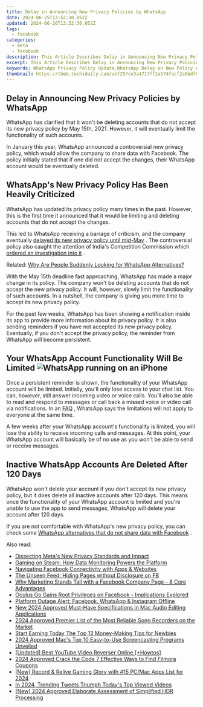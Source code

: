 ```yaml
---
title: Delay in Announcing New Privacy Policies by WhatsApp
date: 2024-06-25T13:52:30.052Z
updated: 2024-06-26T13:52:30.052Z
tags:
  - facebook
categories:
  - meta
  - facebook
description: This Article Describes Delay in Announcing New Privacy Policies by WhatsApp
excerpt: This Article Describes Delay in Announcing New Privacy Policies by WhatsApp
keywords: WhatsApp Privacy Policy Update,WhatsApp Delay on New Policy Announcement,Changes to WhatsApp Data Sharing Rules,Impact of WhatsApp's Deferred Policy Disclosure,Understanding WhatsApp'uty Policy Amendments,How WhatsApp Hesitates in Privacy Policies Announcement,Effects of Delayed WhatsApp Privacy Terms Reveal
thumbnail: https://thmb.techidaily.com/aef257ce3a4717ff2a174fecf2a8bdf62b913152db90ae5a3b63c07a0dcd2fd7.jpg
---
```


## Delay in Announcing New Privacy Policies by WhatsApp

 WhatsApp has clarified that it won't be deleting accounts that do not accept its new privacy policy by May 15th, 2021\. However, it will eventually limit the functionality of such accounts.

 In January this year, WhatsApp announced a controversial new privacy policy, which would allow the company to share data with Facebook. The policy initially stated that if one did not accept the changes, their WhatsApp account would be eventually deleted.

## WhatsApp's New Privacy Policy Has Been Heavily Criticized

 WhatsApp has updated its privacy policy many times in the past. However, this is the first time it announced that it would be limiting and deleting accounts that do not accept the changes.

 This led to WhatsApp receiving a barrage of criticism, and the company eventually [delayed its new privacy policy until mid-May](https://www.makeuseof.com/whatsapp-delays-privacy-policy-facebook-data-sharing-controversy/) . The controversial policy also caught the attention of India's Competition Commission which [ordered an investigation into it](https://www.makeuseof.com/india-investigating-whatsapp-privacy-policy/) .

 Related: [Why Are People Suddenly Looking for WhatsApp Alternatives?](https://www.makeuseof.com/why-people-looking-for-whatsapp-alternatives/)

 With the May 15th deadline fast approaching, WhatsApp has made a major change in its policy. The company won't be deleting accounts that do not accept the new privacy policy. It will, however, slowly limit the functionality of such accounts. In a nutshell, the company is giving you more time to accept its new privacy policy.

 For the past few weeks, WhatsApp has been showing a notification inside its app to provide more information about its privacy policy. It is also sending reminders if you have not accepted its new privacy policy. Eventually, if you don't accept the privacy policy, the reminder from WhatsApp will become persistent.

## Your WhatsApp Account Functionality Will Be Limited ![WhatsApp running on an iPhone](https://static1.makeuseofimages.com/wordpress/wp-content/uploads/2021/03/india-investigating-whatsapp-featured.jpg)

 Once a persistent reminder is shown, the functionality of your WhatsApp account will be limited. Initially, you'll only lose access to your chat list. You can, however, still answer incoming video or voice calls. You'll also be able to read and respond to messages or call back a missed voice or video call via notifications. In an [FAQ](https://faq.whatsapp.com/general/security-and-privacy/what-happens-when-our-terms-and-privacy-policy-updates-take-effect/?lang=en) , WhatsApp says the limitations will not apply to everyone at the same time.

 A few weeks after your WhatsApp account's functionality is limited, you will lose the ability to receive incoming calls and messages. At this point, your WhatsApp account will basically be of no use as you won't be able to send or receive messages.

## Inactive WhatsApp Accounts Are Deleted After 120 Days

 WhatsApp won't delete your account if you don't accept its new privacy policy, but it does delete all inactive accounts after 120 days. This means once the functionality of your WhatsApp account is limited and you're unable to use the app to send messages, WhatsApp will delete your account after 120 days.

 If you are not comfortable with WhatsApp's new privacy policy, you can check some [WhatsApp alternatives that do not share data with Facebook](https://www.makeuseof.com/whatsapp-alternatives-dont-share-data-facebook/) .


<ins class="adsbygoogle"
     style="display:block"
     data-ad-format="autorelaxed"
     data-ad-client="ca-pub-7571918770474297"
     data-ad-slot="1223367746"></ins>



<ins class="adsbygoogle"
     style="display:block"
     data-ad-client="ca-pub-7571918770474297"
     data-ad-slot="8358498916"
     data-ad-format="auto"
     data-full-width-responsive="true"></ins>

<span class="atpl-alsoreadstyle">Also read:</span>
<div><ul>
<li><a href="https://facebook.techidaily.com/dissecting-metas-new-privacy-standards-and-impact/"><u>Dissecting Meta's New Privacy Standards and Impact</u></a></li>
<li><a href="https://facebook.techidaily.com/gaming-on-steam-how-data-monitoring-powers-the-platform/"><u>Gaming on Steam: How Data Monitoring Powers the Platform</u></a></li>
<li><a href="https://facebook.techidaily.com/navigating-facebook-connectivity-with-apps-and-websites/"><u>Navigating Facebook Connectivity with Apps & Websites</u></a></li>
<li><a href="https://facebook.techidaily.com/the-unseen-feed-hiding-pages-without-disclosure-on-fb/"><u>The Unseen Feed: Hiding Pages without Disclosure on FB</u></a></li>
<li><a href="https://facebook.techidaily.com/why-marketing-stands-tall-with-a-facebook-company-page-8-core-advantages/"><u>Why Marketing Stands Tall with a Facebook Company Page - 8 Core Advantages</u></a></li>
<li><a href="https://facebook.techidaily.com/oculus-go-gains-root-privileges-on-facebook-implications-explored/"><u>Oculus Go Gains Root Privileges on Facebook - Implications Explored</u></a></li>
<li><a href="https://facebook.techidaily.com/platform-outage-alert-facebook-whatsapp-and-instagram-offline/"><u>Platform Outage Alert: Facebook, WhatsApp & Instagram Offline</u></a></li>
<li><a href="https://voice-adjusting.techidaily.com/new-2024-approved-must-have-specifications-in-mac-audio-editing-applications/"><u>New 2024 Approved Must-Have Specifications in Mac Audio Editing Applications</u></a></li>
<li><a href="https://sound-tweaking.techidaily.com/2024-approved-premier-list-of-the-most-reliable-song-recorders-on-the-market/"><u>2024 Approved Premier List of the Most Reliable Song Recorders on the Market</u></a></li>
<li><a href="https://extra-resources.techidaily.com/start-earning-today-the-top-13-money-making-tips-for-newbies/"><u>Start Earning Today  The Top 13 Money-Making Tips for Newbies</u></a></li>
<li><a href="https://screen-capture.techidaily.com/2024-approved-macs-top-10-easy-to-use-screencasting-programs-unveiled/"><u>2024 Approved  Mac's Top 10 Easy-to-Use Screencasting Programs Unveiled</u></a></li>
<li><a href="https://facebook-record-videos.techidaily.com/updated-best-youtube-video-reverser-online-plushowtos/"><u>[Updated] Best YouTube Video Reverser Online [+Howtos]</u></a></li>
<li><a href="https://ai-vdieo-software.techidaily.com/2024-approved-crack-the-code-7-effective-ways-to-find-filmora-coupons/"><u>2024 Approved Crack the Code 7 Effective Ways to Find Filmora Coupons</u></a></li>
<li><a href="https://digital-screen-recording.techidaily.com/new-record-and-relive-gaming-glory-with-15-pcmac-apps-list-for-2024/"><u>[New] Record & Relive Gaming Glory with #15 PC/Mac Apps List for 2024</u></a></li>
<li><a href="https://twitter-clips.techidaily.com/in-2024-trending-tweets-triumph-todays-top-viewed-videos/"><u>In 2024, Trending Tweets Triumph  Today's Top Viewed Videos</u></a></li>
<li><a href="https://vp-tips.techidaily.com/new-2024-approved-elaborate-assessment-of-simplified-hdr-processing/"><u>[New] 2024 Approved  Elaborate Assessment of Simplified HDR Processing</u></a></li>
</ul></div>
